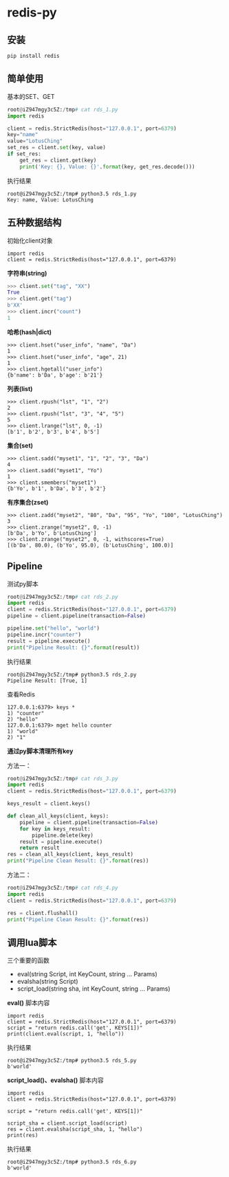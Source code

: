 # redis-py

## 安装
```
pip install redis
```

## 简单使用
基本的SET、GET
```python
root@iZ947mgy3c5Z:/tmp# cat rds_1.py 
import redis

client = redis.StrictRedis(host="127.0.0.1", port=6379)
key="name"
value="LotusChing"
set_res = client.set(key, value)
if set_res:
    get_res = client.get(key)
    print('Key: {}, Value: {}'.format(key, get_res.decode()))
```

执行结果
```
root@iZ947mgy3c5Z:/tmp# python3.5 rds_1.py 
Key: name, Value: LotusChing
```

## 五种数据结构
初始化client对象
```
import redis
client = redis.StrictRedis(host="127.0.0.1", port=6379)
```

**字符串(string)**
```python
>>> client.set("tag", "XX")
True
>>> client.get("tag")
b'XX'
>>> client.incr("count")
1
```

**哈希(hash|dict)**
```
>>> client.hset("user_info", "name", "Da")
1
>>> client.hset("user_info", "age", 21)
1
>>> client.hgetall("user_info")
{b'name': b'Da', b'age': b'21'}
```


**列表(list)**
```
>>> client.rpush("lst", "1", "2")
2
>>> client.rpush("lst", "3", "4", "5")
5
>>> client.lrange("lst", 0, -1)
[b'1', b'2', b'3', b'4', b'5']
```

**集合(set)**
```
>>> client.sadd("myset1", "1", "2", "3", "Da")
4
>>> client.sadd("myset1", "Yo")
1
>>> client.smembers("myset1")
{b'Yo', b'1', b'Da', b'3', b'2'}
```

**有序集合(zset)**
```
>>> client.zadd("myset2", "80", "Da", "95", "Yo", "100", "LotusChing")
3
>>> client.zrange("myset2", 0, -1)
[b'Da', b'Yo', b'LotusChing']
>>> client.zrange("myset2", 0, -1, withscores=True)
[(b'Da', 80.0), (b'Yo', 95.0), (b'LotusChing', 100.0)]
```

## Pipeline
测试py脚本
```python
root@iZ947mgy3c5Z:/tmp# cat rds_2.py 
import redis
client = redis.StrictRedis(host="127.0.0.1", port=6379)
pipeline = client.pipeline(transaction=False)

pipeline.set("hello", "world")
pipeline.incr("counter")
result = pipeline.execute()
print("Pipeline Result: {}".format(result))
```

执行结果
```
root@iZ947mgy3c5Z:/tmp# python3.5 rds_2.py 
Pipeline Result: [True, 1]
```

查看Redis
```
127.0.0.1:6379> keys *
1) "counter"
2) "hello"
127.0.0.1:6379> mget hello counter
1) "world"
2) "1"
```

**通过py脚本清理所有key**

方法一：
```python
root@iZ947mgy3c5Z:/tmp# cat rds_3.py
import redis
client = redis.StrictRedis(host="127.0.0.1", port=6379)

keys_result = client.keys()

def clean_all_keys(client, keys):
    pipeline = client.pipeline(transaction=False)
    for key in keys_result:
        pipeline.delete(key)
    result = pipeline.execute()
    return result
res = clean_all_keys(client, keys_result)
print("Pipeline Clean Result: {}".format(res))
```

方法二：
```python
root@iZ947mgy3c5Z:/tmp# cat rds_4.py 
import redis
client = redis.StrictRedis(host="127.0.0.1", port=6379)

res = client.flushall()
print("Pipeline Clean Result: {}".format(res))
```

## 调用lua脚本
三个重要的函数
* eval(string Script, int KeyCount, string ... Params)
* evalsha(string Script)
* script_load(string sha, int KeyCount, string ... Params)


**eval()**
脚本内容
```root@iZ947mgy3c5Z:/tmp# cat rds_5.py 
import redis
client = redis.StrictRedis(host="127.0.0.1", port=6379)
script = "return redis.call('get', KEYS[1])"
print(client.eval(script, 1, "hello"))
```

执行结果

```
root@iZ947mgy3c5Z:/tmp# python3.5 rds_5.py 
b'world'
```

**script_load()、evalsha()**
脚本内容
```
import redis
client = redis.StrictRedis(host="127.0.0.1", port=6379)

script = "return redis.call('get', KEYS[1])"

script_sha = client.script_load(script)
res = client.evalsha(script_sha, 1, "hello")
print(res)
```

执行结果
```
root@iZ947mgy3c5Z:/tmp# python3.5 rds_6.py
b'world'
```
